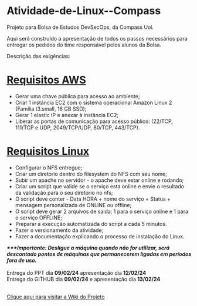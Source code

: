 # Atividade-de-Linux--Compass
Projeto para Bolsa de Estudos DevSecOps, da Compass Uol.

Aqui será construído a apresentação de todos os passos necessários para entregar os pedidos do time responsável pelos alunos da Bolsa.

Descrição das exigências:

<h1><a href="https://github.com/Esvaber/Requisitos-AWS"><b>Requisitos AWS</b></a></h1>
<ul>
  <li>Gerar uma chave pública para acesso ao ambiente;</li>
  <li>Criar 1 instância EC2 com o sistema operacional Amazon Linux 2 (Família t3.small, 16 GB SSD);</li>
  <li>Gerar 1 elastic IP e anexar à instância EC2;</li>
  <li>Liberar as portas de comunicação para acesso público: (22/TCP, 111/TCP e UDP, 2049/TCP/UDP, 80/TCP, 443/TCP).</li>
</ul>

<h1><a href="https://github.com/Esvaber/Requisitos-Linux"><b>Requisitos Linux</b></a></h1>
<ul>
  <li>Configurar o NFS entregue;</li>
  <li>Criar um diretorio dentro do filesystem do NFS com seu nome;</li>
  <li>Subir um apache no servidor - o apache deve estar online e rodando;</li>
  <li>Criar um script que valide se o serviço esta online e envie o resultado da validação para o seu diretorio no nfs;</li>
  <li>O script deve conter - Data HORA + nome do serviço + Status + mensagem personalizada de ONLINE ou offline;</li>
  <li>O script deve gerar 2 arquivos de saida: 1 para o serviço online e 1 para o serviço OFFLINE;</li>
  <li>Preparar a execução automatizada do script a cada 5 minutos.</li>
  <li>Fazer o versionamento da atividade;</li>
  <li>Fazer a documentação explicando o processo de instalação do Linux.</li>
</ul>

<b><i>***Importante: Desligue a máquina quando não for utilizar, será descontado pontos de máquinas que permanecerem ligadas em períodos fora de uso.</b></i><br><br>
Entrega do PPT dia <b>09/02/24</b> apresentação dia <b>12/02/24</b><br>
Entrega do GITHUB dia <b>09/02/24</b> e apresentação dia <b>13/02/24</b><br><br>

<a href="https://github.com/Esvaber/Atividade-de-Linux---Compass/wiki"> Clique aqui para visitar a Wiki do Projeto</a><br>
